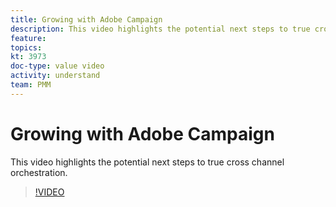 ```yaml
---
title: Growing with Adobe Campaign
description: This video highlights the potential next steps to true cross channel orchestration.
feature: 
topics: 
kt: 3973
doc-type: value video
activity: understand
team: PMM
---
```


# Growing with Adobe Campaign

This video highlights the potential next steps to true cross channel orchestration.

>[!VIDEO](https://video.tv.adobe.com/v/29460?quality=12)
